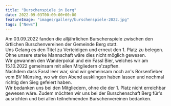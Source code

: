 ```yaml
---
title: "Burschenspiele in Berg"
date: 2022-09-03T00:00:00+00:00
featureImage: "images/gallery/burschenspiele-2022.jpg"
tags: ["News"]
---
```

Am 03.09.2022 fanden die alljährlichen Burschenspiele zwischen den örtlichen Burschenvereinen der Gemeinde Berg statt.  
Uns Gelang es den Titel zu Verteidigen und erneut den 1. Platz zu belegen. Ohne unsere starke Mannschaft wäre dies nicht möglich gewesen.  
Wir gewannen den Wanderpokal und ein Fassl Bier, welches wir am 15.10.2022 gemeinsam mit allen Mitgliedern o'zapften.  
Nachdem dass Fassl leer war, sind wir gemeinsam noch an's Börsenfieber vom BV Münsing, wo wir den Abend ausklingen haben lassen und nochmal richtig den Sieg gefeiert haben.  
Wir bedanken uns bei den Mitgliedern, ohne die der 1. Platz nicht erreichbar gewesen wäre. Zudem möchten wir uns bei der Burschenschaft Berg für's ausrichten und bei allen teilnehmenden Burschenvereinen bedanken.